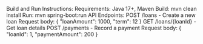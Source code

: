 Build and Run Instructions:
Requirements: Java 17+, Maven
Build: mvn clean install
Run: mvn spring-boot:run
API Endpoints:
POST /loans - Create a new loan
Request body: { "loanAmount": 1000, "term": 12 }
GET /loans/{loanId} - Get loan details
POST /payments - Record a payment
Request body: { "loanId": 1, "paymentAmount": 200 }
